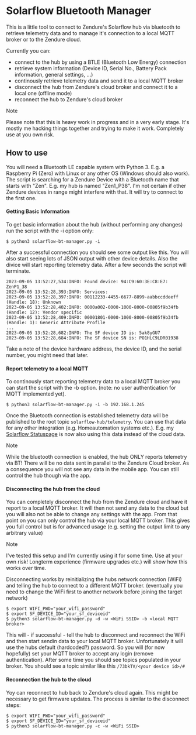 # Solarflow Bluetooth Manager
This is a little tool to connect to Zendure's Solarflow hub via bluetooth to retrieve telemetry data and to manage it's connection to a local MQTT broker or to the Zendure cloud.

Currently you can:
- connect to the hub by using a BTLE (Bluetooth Low Energy) connection
- retrieve system information (Device ID, Serial No., Battery Pack information, general settings, ...)
- continously retrieve telemetry data and send it to a local MQTT broker
- disconnect the hub from Zendure's cloud broker and connect it to a local one (offline mode)
- reconnect the hub to Zendure's cloud broker

> [!NOTE]
>
> Please note that this is heavy work in progress and in a very early stage. It's mostly me hacking things together and trying to make it work.
> Completely use at you own risk.

## How to use
You will need a Bluetooth LE capable system with Python 3. E.g. a Raspberry Pi (Zero) with Linux or any other OS (Windows should also work).
The script is searching for a Zendure Device with a Bluetooth name that starts with "Zen". E.g. my hub is named "Zen1_P38". I'm not certain if other Zendure devices in range might interfere with that. It will try to connect to the first one.

#### Getting Basic Information
To get basic information about the hub (without performing any changes) run the script with the -i option only:

```
$ python3 solarflow-bt-manager.py -i
```

After a successful connection you should see some output like this. You will also start seeing lots of JSON output with other device details. Also the divice will start reporting telemetry data. After a few seconds the script will terminate.

```
2023-09-05 13:52:27,534:INFO: Found device: 94:C9:60:3E:C8:E7: ZenP1_38
2023-09-05 13:52:28,393:INFO: Services:
2023-09-05 13:52:28,397:INFO: 00112233-4455-6677-8899-aabbccddeeff (Handle: 18): Unknown
2023-09-05 13:52:28,402:INFO: 0000a002-0000-1000-8000-00805f9b34fb (Handle: 12): Vendor specific
2023-09-05 13:52:28,409:INFO: 00001801-0000-1000-8000-00805f9b34fb (Handle: 1): Generic Attribute Profile
...
2023-09-05 13:52:28,682:INFO: The SF device ID is: 5ak8yGU7
2023-09-05 13:52:28,684:INFO: The SF device SN is: PO1HLC9LDR01938
```

Take a note of the device hardware address, the device ID, and the serial number, you might need that later.

#### Report telemetry to a local MQTT
To continously start reporting telemetry data to a local MQTT broker you can start the script with the -b option. (note: no user authentication for MQTT implemented yet).

```
$ python3 solarflow-bt-manager.py -i -b 192.168.1.245
```

Once the Bluetooth connection is established telemetry data will be published to the root topic ```solarflow-hub/telemetry```.
You can use that data for any other integration (e.g. Homeautomation systems etc.).
E.g. my [Solarflow Statuspage](https://github.com/reinhard-brandstaedter/solarflow-statuspage) is now also using this data instead of the cloud data.

> [!NOTE]
> While the bluetooth connection is enabled, the hub ONLY reports telemetry via BT! There will be no data sent in parallel to the Zendure Cloud broker. As a consequence you will not see any data in the mobile app. You can still control the hub though via the app. 

#### Disconnecting the hub from the cloud
You can completely disconnect the hub from the Zendure cloud and have it report to a local MQTT broker. It will then not send any data to the cloud but you will also not be able to change any settings with the app. From that point on you can only control the hub via your local MQTT broker. This gives you full control but is for advanced usage (e.g. setting the output limit to any arbitrary value)

> [!NOTE]
> I've tested this setup and I'm currently using it for some time. Use at your own risk! Longterm experience (firmware upgrades etc.) will show how this works over time.

Disconnecting works by reinitializing the hubs network connection (WiFi) and telling the hub to connect to a different MQTT broker.
(eventually you need to change the WiFi first to another network before joining the target network)

```
$ export WIFI_PWD="your_wifi_password"
$ export SF_DEVICE_ID="your_sf_deviceid"
$ python3 solarflow-bt-manager.py -d -w <WiFi SSID> -b <local MQTT broker>
```

This will - if successful - tell the hub to disconnect and reconnect the WiFi and then start sendin data to your local MQTT broker. Unfortunately it will use the hubs default (hardcoded?) password. So you will (for now hopefully) set your MQTT broker to accept any login (remove authentication).
After some time you should see topics populated in your broker. You should see a topic similar like this ```/73bkTV/<your device id>/#```

#### Reconnection the hub to the cloud
Yoy can reconnect to hub back to Zendure's cloud again. This might be necessary to get firmware updates. The process is similar to the disconnect steps:

```
$ export WIFI_PWD="your_wifi_password"
$ export SF_DEVICE_ID="your_sf_deviceid"
$ python3 solarflow-bt-manager.py -c -w <WiFi SSID>
```

